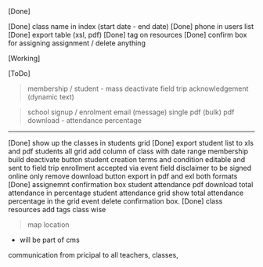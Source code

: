 [Done]

[Done] class name in index (start date - end date)
[Done] phone in users list
[Done] export table (xsl, pdf)
[Done] tag on resources
[Done] confirm box for assigning assignment / delete anything

[Working]

[ToDo]

> membership / student - mass deactivate
> field trip acknowledgement (dynamic text)

> school signup / enrolment email (message)
> single pdf (bulk)
> pdf download - attendance percentage

--------

[Done] show up the classes in students grid 
[Done] export student list to xls and pdf 
students all grid add column of class with date range
membership build deactivate button 
student creation terms and condition editable and sent to 
field trip enrollment accepted via event 
field disclaimer to be signed online only remove download button
export in pdf and exl both formats
[Done] assignemnt confirmation box 
student attendance pdf download total attendance in percentage
student attendance grid show total attendance percentage in the grid 
event delete confirmation box.
[Done] class resources add tags class wise
> map location
- will be part of cms

communication from pricipal to all teachers, classes,